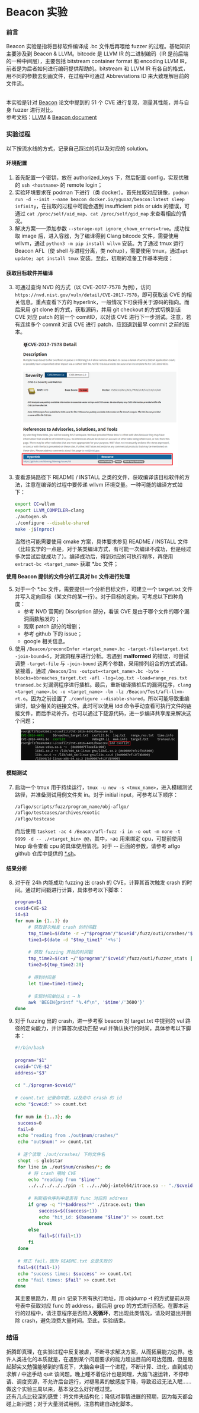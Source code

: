 # Beacon 实验

### 前言

Beacon 实验是指将目标软件编译成 .bc 文件后再喂给 fuzzer 的过程。基础知识主要涉及到 Beacon & LLVM。bitcode 是 LLVM IR 的二进制编码（IR 是前后端的一种中间层），主要包括 bitstream container format 和 encoding LLVM IR，前者是为后者如何进行编码提供帮助的。bitstream 和 LLVM IR 有各自的格式，用不同的参数去刻画文件，在过程中可通过 Abbreviations ID 来大致理解目前的文件流。

\
本实验是针对 [Beacon](https://qingkaishi.github.io/public\_pdfs/SP22.pdf) 论文中提到的 51 个 CVE 进行复现，测量其性能，并与自身 fuzzer 进行对比。\
参考文档：[LLVM](https://llvm.org/docs/BitCodeFormat.html#llvm-ir-encoding) & [Beacon document](https://outstanding-hydrogen-2d1.notion.site/Beacon-documentation-8480ed4e7fff452a989f7e77ce749951)

### 实验过程

以下按流水线的方式，记录自己踩过的坑以及对应的 solution。

#### **环境配置**

1. 首先配置一个密钥，放在 authorized\_keys 下，然后配置 config，实现优雅的 `ssh <hostname>` 的 remote login；
2. 实验环境要求在 podman 下进行（类 docker）。首先拉取对应镜像，`podman run -d --init --name beacon docker.io/yguoaz/beacon:latest sleep infinity`，在拉取的过程中可能会遇到 insufficient pids or uids 的错误，可通过 `cat /proc/self/uid_map`、`cat /proc/self/gid_map` 来查看相应的情况。
3. 解决方案——添加参数 `--storage-opt ignore_chown_errors=true`。成功拉取 image 后，进入容器，为了编译得到 Clang bitcode ⽂件，需要使⽤ wllvm，通过 `python3 -m pip install wllvm` 安装。为了通过 tmux 运⾏ Beacon AFL（使 shell 与进程分离，类 nohup），需要使用 tmux，通过`apt update; apt install tmux` 安装。至此，初期的准备工作基本完成；

#### **获取目标软件并编译**

3. 可通过查询 NVD 的方式（以 CVE-2017-7578 为例），访问 `https://nvd.nist.gov/vuln/detail/CVE-2017-7578`，即可获取该 CVE 的相关信息。重点查看下方的 hyperlink，一般情况下可获得关于源码的指向。而后采用 git clone 的方式，获取源码，并用 git checkout 的方式切换到该 CVE 对应 patch 的前一个 comitID，以对该 CVE 进行下一步测试。注意，若有连续多个 commit 对该 CVE 进行 patch，应回退到最早 commit 之前的版本。

<figure><img src="../.gitbook/assets/image.png" alt="" width="563"><figcaption></figcaption></figure>

3.  查看源码路径下 README / INSTALL 之类的文件，获取编译该目标软件的方法，注意在编译的过程中要传递 wllvm 环境变量。一种可能的编译方式如下：

    ```bash
    export CC=wllvm
    export LLVM_COMPILER=clang
    ./autogen.sh
    ./configure --disable-shared
    make -j$(nproc)
    ```

    当然也可能需要使用 cmake 方案，具体要求参见 README / INSTALL 文件（比较玄学的一点是，对于某类编译方式，有可能一次编译不成功，但是经过多次尝试后就成功了）。编译成功后，得到对应的可执行程序，再使用 `extract-bc <target_name>` 获取 \*.bc 文件；

**使⽤ Beacon 提供的⽂件分析⼯具对 bc ⽂件进⾏处理**

5. 对于一个 \*.bc 文件，需要提供一个分析目标文件，可建⽴⼀个 target.txt ⽂件并写⼊定向⽬标（某⽂件的某⼀⾏）。对于目标的定向，可考虑以下四种角度：
   * 参考 NVD 官网的 Discription 部分，看该 CVE 是由于哪个文件的哪个漏洞函数触发的；
   * 观察 patch 部分的增删；
   * 参考 github 下的 issue；
   * google 相关信息。
6. 使用 `/Beacon/precondInfer <target_name>.bc -target-file=target.txt -join-bound=5`，对漏洞程序进行分析。若遇到 **malformed** 的错误，可尝试调整 `-target-file` 与 `-join-bound` 这两个参数，采用排列组合的方式试错。紧接着，通过 `/Beacon/Ins -output=<target_name>.bc -byte -blocks=bbreaches_target.txt -afl -log=log.txt -load=range_res.txt transed.bc` 对漏洞程序进行插桩。最后，重新编译插桩后的漏洞程序，`clang <target_name>.bc -o <target_name> -lm -lz /Beacon/Test/afl-llvm-rt.o`。因为之前设置了 `./configure --disable-shared`，所以可能导致重编译时，缺少相关的链接文件。此时可以使用 ldd 命令手动查看可执行文件的链接文件，而后手动补齐。也可以通过下载源代码，进一步编译共享库来解决这个问题；

<figure><img src="../.gitbook/assets/2103625830.png" alt=""><figcaption></figcaption></figure>

#### **模糊测试**

7.  启动一个 tmux 用于持续运行，`tmux -u new -s <tmux_name>`，进入模糊测试路径，并准备测试用例文件夹 in。对于 initial input，可参考以下顺序：

    ```bash
    /aflgo/scripts/fuzz/program_name/obj-aflgo/ 
    /aflgo/testcases/archives/exotic
    /aflgo/testcase 
    ```

    而后使用 `taskset -ac 4 /Beacon/afl-fuzz -i in -o out -m none -t 9999 -d -- ./<target_bin> @@`，其中，-ac 用来绑定 cpu，可提前使用 htop 命令查看 cpu 的具体使用情况。对于 -- 后面的参数，请参考 aflgo github 仓库中提供的 [\*.sh](https://github.com/aflgo/aflgo/tree/master/scripts/fuzz)。

#### **结果分析**

8.  对于在 24h 内能成功 fuzzing 出 crash 的 CVE，计算其首次触发 crash 的时间。通过时间戳进行计算，具体参考以下脚本：

    ```bash
    program=$1
    cveid=CVE-$2
    id=$3
    for num in {1..3} do
         # 获取首次触发 crash 的时间戳
         tmp_time1=$(date -r ~/"$program"/"$cveid"/fuzz/out1/crashes/"$id")
         time1=$(date -d "$tmp_time1" '+%s')

         # 获取 fuzzing 开始的时间戳
         tmp_time2=$(cat ~/"$program"/"$cveid"/fuzz/out1/fuzzer_stats | grep start_time)
         time2=${tmp_time2:20}

         # 得到时间差
         let time=time1-time2;

         # 实现时间单位从 s → h
         awk 'BEGIN{printf "%.4f\n", '$time'/'3600'}'
    done
    ```
9.  对于 fuzzing 出的 crash，进一步考察 beacon 对 target.txt 中提到的 vul 路径的定向能力，并计算首次成功匹配 vul 并确认执行的时间，具体参考以下脚本：

    ```bash
    #!/bin/bash

    program="$1"
    cveid="CVE-$2"
    address="$3"

    cd "./$program-$cveid/"

    # count.txt 记录命中数，以及命中 crash 的 id
    echo "$cveid:" >> count.txt

    for num in {1..3}; do
     success=0
     fail=0
     echo "reading from ./out$num/crashes/"
     echo "out$num:" >> count.txt

     # 逐个读取 ./out/crashes/ 下的文件名
     shopt -s globstar
     for line in ./out$num/crashes/*; do
         # 将 crash 喂给 CVE
         echo "reading from "$line""
         ../../../../../pin -t ../../obj-intel64/itrace.so -- "./$cveid" "$line"

         # 判断指令序列中是否有 func 对应的 address
         if grep -q "?*$address?*" ./itrace.out; then
             success=$((success+1))
             echo "hit_id: $(basename "$line")" >> count.txt
             break
         else
             fail=$((fail+1))
         fi
     done

     # 修正 fail，因为 README.txt 总是失败的
     fail=$((fail-1))
     echo "success times: $success" >> count.txt
     echo "fail times: $fail" >> count.txt
    done
    ```

    其主要思路为，用 pin 记录下所有执行地址，用 objdump -t 的方式提前从符号表中获取对应 func 的 address，最后用 grep 的方式进行匹配。在脚本运行的过程中，请注意程序是否陷入**死循环**，若出现此类情况，请及时退出并删除 crash，避免浪费大量时间。至此，实验结束。

### 结语

折腾即真理，在实验过程中反复被虐，不断寻求解决方案，从而拓展能力边界。也许人类进化的本质就是，在遇到某个问题要求的能力超出目前的可达范围，但是踮起脚尖又勉强能够到的情况下，大脑会申请一个进程，不断计算、进化，直到成功求解 / 中途手动 quit 该问题。晚上睡不着估计也是同理，大脑飞速运转，不停申请、调度资源，不允许后台运行，对褪黑素的敏感度下降，导致迟迟无法入眠……做这个实验三周以来，基本没怎么好好睡过觉。\
还有几点比较深的感受：将文件夹结构化；降低对事情进展的预期，因为每天都会碰上新问题；对于大量测试用例，注意构建自动化脚本。
